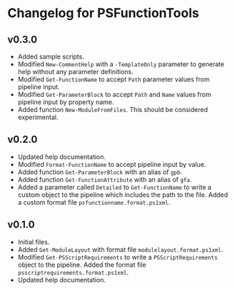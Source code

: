 # Changelog for PSFunctionTools

## v0.3.0

+ Added sample scripts.
+ Modified `New-CommentHelp` with a `-TemplateOnly` parameter to generate help without any parameter definitions.
+ Modified `Get-FunctionName` to accept `Path` parameter values from pipeline input.
+ Modified `Get-ParameterBlock` to accept `Path` and `Name` values from pipeline input by property name.
+ Added function `New-ModuleFromFiles`. This should be considered experimental.

## v0.2.0

+ Updated help documentation.
+ Modified `Format-FunctionName` to accept pipeline input by value.
+ Added function `Get-ParameterBlock` with an alias of `gpb`.
+ Added function `Get-FunctionAttribute` with an alias of `gfa`.
+ Added a parameter called `Detailed` to `Get-FunctionName` to write a custom object to the pipeline which includes the path to the file. Added a custom format file `psfunctionname.format.ps1xml`.

## v0.1.0

+ Initial files.
+ Added `Get-ModuleLayout` with format file `modulelayout.format.ps1xml`.
+ Modified `Get-PSScriptRequirements` to write a `PSScriptRequirements` object to the pipeline. Added the format file `psscriptrequirements.format.ps1xml`.
+ Updated help documentation.